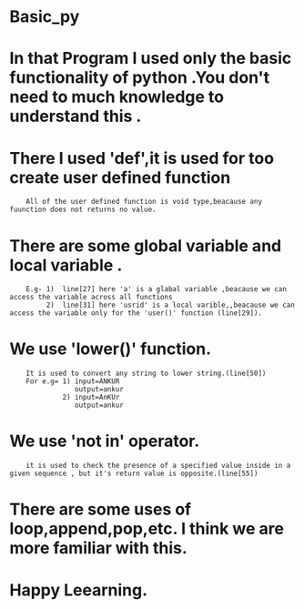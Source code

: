 # Basic_py
# In that Program I used only the basic functionality of python .You don't need to  much knowledge to understand this .
 
# There I used 'def',it is used for too create user defined function 
        All of the user defined function is void type,beacause any fuunction does not returns no value.

# There are some global variable and local variable .
        E.g- 1)  line[27] here 'a' is a glabal variable ,beacause we can access the variable across all functions
             2)  line[31] here 'usrid' is a local varible,,beacause we can access the variable only for the 'user()' function (line[29]).   

# We use 'lower()' function.
        It is used to convert any string to lower string.(line[50])
        For e.g= 1) input=ANKUR
                    output=ankur
                 2) input=AnKUr
                    output=ankur
                    
# We use 'not in' operator.
        it is used to check the presence of a specified value inside in a given sequence , but it's return value is opposite.(line[55])





# There are some uses of loop,append,pop,etc. I think we are more familiar with this.
# Happy Leearning.
